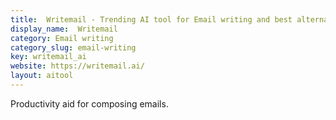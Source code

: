 ```yaml
---
title:  Writemail - Trending AI tool for Email writing and best alternatives
display_name:  Writemail
category: Email writing
category_slug: email-writing
key: writemail_ai
website: https://writemail.ai/
layout: aitool
---
```


Productivity aid for composing emails.
